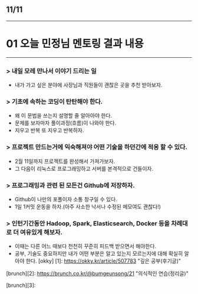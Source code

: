 ## 11/11
----------------------------------------------------------------------------
# 01 오늘 민정님 멘토링 결과 내용
----------------------------------------------------------------------------

### > 내일 모레 만나서 이야기 드리는 일
 * 내가 가고 싶은 분야에 사장님과 직원들이 괜찮은 곳을 추천 받아보자.

### > 기초에 속하는 코딩이 탄탄해야 한다.
 * 왜 이 문법을 쓰는지 설명할 줄 알아아야 한다.
 * 문제를 보자마자 풀이과정(흐름)이 나와야 한다.
 * 지우고 반복 또 지우고 반복하자.

### > 프로젝트 만드는거에 익숙해져야 어떤 기술을 하던간에 적응 할 수 있다.
 * 2월 11일까지 프로젝트를 완성해서 가져가보자.
 * 그 다음이 리눅스로 프로그래밍하고 서버를 본격적으로 건들이자.

### > 프로그래밍과 관련 된 모든건 Github에 저장하자.
 * Github이 나만의 포폴이자 소통 창구일 수 있다.
 * 1일 1커밋 운동을 하자.(아주 사소한 낙서나 수정된 메모여도 괜찮다!)

### > 인턴기간동안 Hadoop, Spark, Elasticsearch, Docker 등을 차례대로 더 여유있게 해보자.
 * 이때는 다른 어느 때보다 천천히 꾸준히 피드백 받으면서 해야한다.
 * 공부, 기술도 중요하지만 내가 어떤 부분은 알고 있는지 모르는지에 대해 확실히 알아야 한다.
[okky]  [1]: https://okky.kr/article/507783 "깊은 공부(후기글)"

[brunch][2]: https://brunch.co.kr/@bumgeunsong/21 "의식적인 연습(정리글)"

[brunch][3]:
